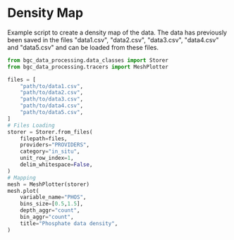 # Density Map

Example script to create a density map of the data. The data has previously been saved in the files "data1.csv", "data2.csv", "data3.csv", "data4.csv" and "data5.csv" and can be loaded from these files.

``` py
from bgc_data_processing.data_classes import Storer
from bgc_data_processing.tracers import MeshPlotter

files = [
    "path/to/data1.csv",
    "path/to/data2.csv",
    "path/to/data3.csv",
    "path/to/data4.csv",
    "path/to/data5.csv",
]
# Files Loading
storer = Storer.from_files(
    filepath=files,
    providers="PROVIDERS",
    category="in_situ",
    unit_row_index=1,
    delim_whitespace=False,
)
# Mapping
mesh = MeshPlotter(storer)
mesh.plot(
    variable_name="PHOS",
    bins_size=[0.5,1.5],
    depth_aggr="count",
    bin_aggr="count",
    title="Phosphate data density",
)
```
